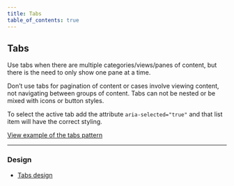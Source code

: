 ```yaml
---
title: Tabs
table_of_contents: true
---
```


## Tabs

Use tabs when there are multiple categories/views/panes of content, but there is the need to only show one pane at a time.

Don’t use tabs for pagination of content or cases involve viewing content, not navigating between groups of content. Tabs can not be nested
or be mixed with icons or button styles.

To select the active tab add the attribute `aria-selected="true"` and that list item will have the correct styling.

<a href="https://canonical-web-and-design.github.io/vanilla-framework/examples/patterns/tabs/"
    class="js-example">
    View example of the tabs pattern
</a>

<hr />

### Design

* [Tabs design](https://github.com/ubuntudesign/vanilla-design/tree/master/Tabs)
